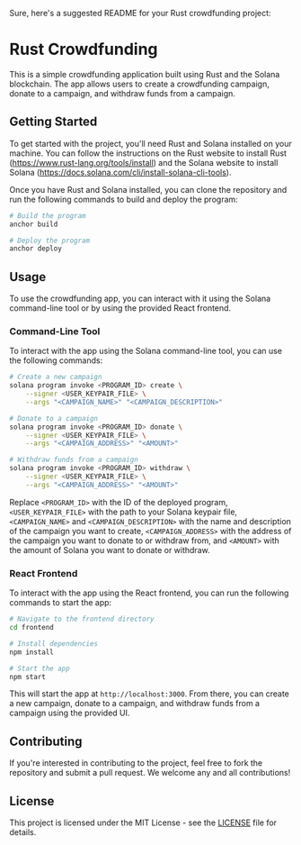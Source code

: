 Sure, here's a suggested README for your Rust crowdfunding project:

# Rust Crowdfunding

This is a simple crowdfunding application built using Rust and the Solana blockchain. The app allows users to create a crowdfunding campaign, donate to a campaign, and withdraw funds from a campaign.

## Getting Started

To get started with the project, you'll need Rust and Solana installed on your machine. You can follow the instructions on the Rust website to install Rust (https://www.rust-lang.org/tools/install) and the Solana website to install Solana (https://docs.solana.com/cli/install-solana-cli-tools).

Once you have Rust and Solana installed, you can clone the repository and run the following commands to build and deploy the program:

```bash
# Build the program
anchor build

# Deploy the program
anchor deploy
```

## Usage

To use the crowdfunding app, you can interact with it using the Solana command-line tool or by using the provided React frontend.

### Command-Line Tool

To interact with the app using the Solana command-line tool, you can use the following commands:

```bash
# Create a new campaign
solana program invoke <PROGRAM_ID> create \
    --signer <USER_KEYPAIR_FILE> \
    --args "<CAMPAIGN_NAME>" "<CAMPAIGN_DESCRIPTION>"

# Donate to a campaign
solana program invoke <PROGRAM_ID> donate \
    --signer <USER_KEYPAIR_FILE> \
    --args "<CAMPAIGN_ADDRESS>" "<AMOUNT>"

# Withdraw funds from a campaign
solana program invoke <PROGRAM_ID> withdraw \
    --signer <USER_KEYPAIR_FILE> \
    --args "<CAMPAIGN_ADDRESS>" "<AMOUNT>"
```

Replace `<PROGRAM_ID>` with the ID of the deployed program, `<USER_KEYPAIR_FILE>` with the path to your Solana keypair file, `<CAMPAIGN_NAME>` and `<CAMPAIGN_DESCRIPTION>` with the name and description of the campaign you want to create, `<CAMPAIGN_ADDRESS>` with the address of the campaign you want to donate to or withdraw from, and `<AMOUNT>` with the amount of Solana you want to donate or withdraw.

### React Frontend

To interact with the app using the React frontend, you can run the following commands to start the app:

```bash
# Navigate to the frontend directory
cd frontend

# Install dependencies
npm install

# Start the app
npm start
```

This will start the app at `http://localhost:3000`. From there, you can create a new campaign, donate to a campaign, and withdraw funds from a campaign using the provided UI.

## Contributing

If you're interested in contributing to the project, feel free to fork the repository and submit a pull request. We welcome any and all contributions!

## License

This project is licensed under the MIT License - see the [LICENSE](LICENSE) file for details.
